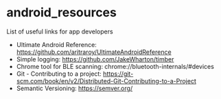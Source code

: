 # android_resources
List of useful links for app developers
* Ultimate Android Reference: https://github.com/aritraroy/UltimateAndroidReference
* Simple logging: https://github.com/JakeWharton/timber
* Chrome tool for BLE scanning: chrome://bluetooth-internals/#devices
* Git - Contributing to a project: https://git-scm.com/book/en/v2/Distributed-Git-Contributing-to-a-Project
* Semantic Versioning: https://semver.org/
